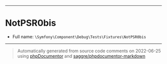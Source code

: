 ***

# NotPSR0bis





* Full name: `\Symfony\Component\Debug\Tests\Fixtures\NotPSR0bis`






***
> Automatically generated from source code comments on 2022-06-25 using [phpDocumentor](http://www.phpdoc.org/) and [saggre/phpdocumentor-markdown](https://github.com/Saggre/phpDocumentor-markdown)
